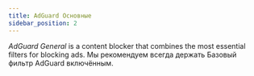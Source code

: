 ```yaml
---
title: AdGuard Основные
sidebar_position: 2
---
```


_AdGuard General_ is a content blocker that combines the most essential filters for blocking ads. Мы рекомендуем всегда держать Базовый фильтр AdGuard включённым.

